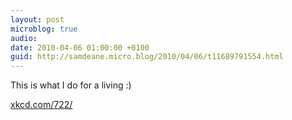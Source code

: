 ```yaml
---
layout: post
microblog: true
audio: 
date: 2010-04-06 01:00:00 +0100
guid: http://samdeane.micro.blog/2010/04/06/t11689791554.html
---
```

This is what I do for a living :)

[xkcd.com/722/](http://xkcd.com/722/)
